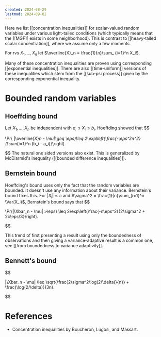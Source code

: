 ```yaml
---
created: 2024-08-29
lastmod: 2024-09-02
---
```


Here we list [[concentration inequalities]] for scalar-valued random variables under various light-tailed conditions (which typically means that the [[MGF]] exists in some neighborhood).  This is contrast to [[heavy-tailed scalar concentration]], where we assume only a few moments. 

For rvs $X_1,\dots,X_n$ let $\overline{X}_n = \frac{1}{n}\sum_ {i=1}^n X_i$. 

Many of these concentration inequalities are proven using corresponding [[exponential inequalities]]. There are also [[time-uniform]] versions of these inequalities which stem from the [[sub-psi process]] given by the corresponding exponential inequality. 
# Bounded random variables 

## Hoeffding bound 

Let $X_1, \dots, X_n$ be independent with $a_i\leq X_i\leq b_i$. Hoeffding showed that 
$$

\Pr( |\overline{X}_n - \mu|\geq \eps)\leq 2\exp\left(\frac{-\eps^2n^2}{\sum_{i=1}^n (b_i - a_i)}\right).

$$
The natural one sided versions also exist. This is generalized by McDiarmid's inequality ([[bounded difference inequalities]]). 

## Bernstein bound 

Hoeffding's bound uses only the fact that the random variables are bounded. It doesn't use any information about their variance. Bernstein's bound fixes this. For $|X_i| \leq c$ and $\sigma^2 = \frac{1}{n}\sum_{i=1}^n \Var(X_i)$, Bernstein's bound says that 
$$

\Pr(|\Xbar_n - \mu| >\eps) \leq 2\exp\left(\frac{-n\eps^2}{2\sigma^2 + 2c\eps/3}\right).

$$

This trend of first presenting a result using only the boundedness of observations and then giving a variance-adaptive result is a common one, see [[from boundedness to variance adaptivity]]. 

## Bennett's bound 

$$

|\Xbar_n - \mu| \leq \sqrt{\frac{2\sigma^2\log(2/\delta)}{n}} + \frac{\log(2/\delta)}{3n}.

$$

# References 
- Concentration inequalities by Boucheron, Lugosi, and Massart. 